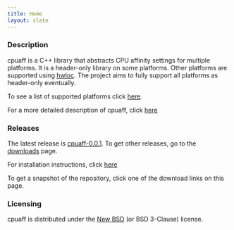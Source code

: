 ```yaml
---
title: Home
layout: slate
---
```


### Description

cpuaff is a C++ library that abstracts CPU affinity settings for multiple platforms.  It is a header-only library on some platforms.  Other platforms are supported using [hwloc](http://www.open-mpi.org/projects/hwloc/).  The project aims to fully support all platforms as header-only eventually.

To see a list of supported platforms click [here](supported_platforms.html).

For a more detailed description of cpuaff, click [here](details.html)

### Releases

The latest release is [cpuaff-0.0.1](releases/cpuaff-0.0.1.tar.gz).  To get other releases, go to the [downloads](downloads.html) page.

For installation instructions, click [here](installation.html)

To get a snapshot of the repository, click one of the download links on this page.

### Licensing

cpuaff is distributed under the [New BSD](http://opensource.org/licenses/BSD-3-Clause) (or BSD 3-Clause) license.
